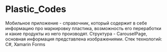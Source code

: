 # Plastic_Codes
Мобильное приложение - справочник, который содержит в себе информацию про маркировку пластика, возможность его переработки и какие продукты из него производят.
Структура - CarouselPage, основная информация представлена изображениями.
Стек технологий: C#, Xamarin Forms
